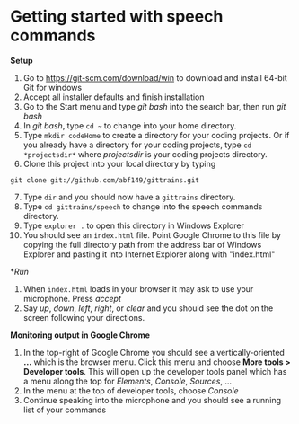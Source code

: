 # Getting started with speech commands

**Setup**

1. Go to https://git-scm.com/download/win to download and install 64-bit Git for windows
2. Accept all installer defaults and finish installation
3. Go to the Start menu and type *git bash* into the search bar, then run *git bash*
4. In *git bash*, type ```cd ~``` to change into your home directory.
5. Type ```mkdir codeHome``` to create a directory for your coding projects. Or if you already have a directory for your coding projects, type ```cd *projectsdir*``` where *projectsdir* is your coding projects directory.
6. Clone this project into your local directory by typing

```git clone git://github.com/abf149/gittrains.git```

7. Type ```dir``` and you should now have a ```gittrains``` directory. 
8. Type ```cd gittrains/speech``` to change into the speech commands directory.
9. Type ```explorer .``` to open this directory in Windows Explorer
10. You should see an ```index.html``` file. Point Google Chrome to this file by copying the full directory path from the address bar of Windows Explorer and pasting it into Internet Explorer along with "index.html"

**Run*

1. When ```index.html``` loads in your browser it may ask to use your microphone. Press *accept*
2. Say *up*, *down*, *left*, *right*, or *clear* and you should see the dot on the screen following your directions.

**Monitoring output in Google Chrome**

1. In the top-right of Google Chrome you should see a vertically-oriented **...** which is the browser menu. Click this menu and choose **More tools > Developer tools**. This will open up the developer tools panel which has a menu along the top for *Elements*, *Console*, *Sources*, ...
2. In the menu at the top of developer tools, choose *Console*
3. Continue speaking into the microphone and you should see a running list of your commands
